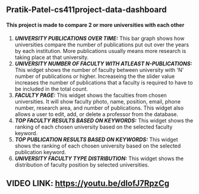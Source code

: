 ## Pratik-Patel-cs411project-data-dashboard
#### This project is made to compare 2 or more universities with each other
1. ***UNIVERSITY PUBLICATIONS OVER TIME:*** This bar graph shows how universities compare the number of publications put out over the years by each institution. More publications usually means more research is taking place at that university.
2. ***UNIVERSITY NUMBER OF FACULTY WITH ATLEAST N-PUBLICATIONS:*** This widget shows the number of faculty between university with 'N' number of publications or higher. Increaseing the the slider value increases the number of publications that a faculty is required to have to be included in the total count.
3. ***FACULTY PAGE:*** This widget shows the faculties from chosen universities. It will show faculty photo, name, position, email, phone number, research area, and number of publications. This widget also allows a user to edit, add, or delete a professor from the database.
4. ***TOP FACULTY RESULTS BASED ON KEYWORDS:*** This widget shows the ranking of each chosen university based on the selected faculty keyword.
5. ***TOP PUBLICATION RESULTS BASED ON KEYWORDS:*** This widget shows the ranking of each chosen university based on the selected publication keyword.
6. ***UNIVERSITY FACULTY TYPE DISTRIBUTION:*** This widget shows the distribution of faculty position by selected universities.

## VIDEO LINK: https://youtu.be/dIofJ7RpzCg
